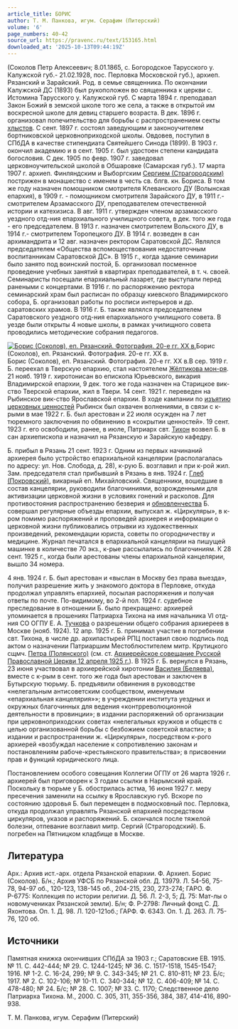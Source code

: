 ```yaml
---
article_title: БОРИС
author: Т. М. Панкова, игум. Серафим (Питерский)
volume: '6'
page_numbers: 40-42
source_url: https://pravenc.ru/text/153165.html
downloaded_at: '2025-10-13T09:44:19Z'
---
```


(Соколов Петр Алексеевич; 8.01.1865, с. Богородское Тарусского у. Калужской губ.- 21.02.1928, пос. Перловка Московской губ.), архиеп. Рязанский и Зарайский. Род. в семье священника. По окончании Калужской ДС (1893) был рукоположен во священника к церкви с. Истомина Тарусского у. Калужской губ. С марта 1894 г. преподавал Закон Божий в земской школе того же села, а также в открытой им воскресной школе для девиц старшего возраста. В дек. 1896 г. организовал попечительство для борьбы с распространением секты [хлыстов](https://pravenc.ru/text/хлыстов.html). С сент. 1897 г. состоял заведующим и законоучителем бортниковской церковноприходской школы. Овдовев, поступил в СПбДА в качестве стипендиата Святейшего Синода (1899). В 1903 г. окончил академию и в сент. 1905 г. был удостоен степени кандидата богословия. С дек. 1905 по февр. 1907 г. заведовал церковноучительской школой в Обшаровке (Самарская губ.). 17 марта 1907 г. архиеп. Финляндским и Выборгским [Сергием (Страгородским)](<https://pravenc.ru/text/Сергий (Страгородский).html>) пострижен в монашество с именем в честь св. блгв. кн. Бориса. В том же году назначен помощником смотрителя Клеванского ДУ (Волынская епархия), в 1909 г. - помощником смотрителя Зарайского ДУ, в 1911 г.- смотрителем Арзамасского ДУ, преподавателем отечественной истории и катехизиса. В авг. 1911 г. утвержден членом арзамасского уездного отд-ния епархиального училищного совета, в дек. того же года - его председателем. В 1913 г. назначен смотрителем Вольского ДУ, в 1914 г.- смотрителем Торопецкого ДУ. В 1914 г. возведен в сан архимандрита и 12 авг. назначен ректором Саратовской ДС. Являлся председателем «Общества вспомоществования недостаточным воспитанникам Саратовской ДС». В 1915 г., когда здание семинарии было занято под воинский постой, Б. организовал посменное проведение учебных занятий в квартирах преподавателей, в т. ч. своей. Семинаристы посещали епархиальный лазарет, где выступали перед ранеными с концертами. В 1916 г. по распоряжению ректора семинарский храм был расписан по образцу киевского Владимирского собора, Б. организовал работы по росписи интерьеров и др. саратовских храмов. В 1916 г. Б. также являлся председателем Саратовского уездного отд-ния епархиального училищного совета. В уезде были открыты 4 новые школы, в рамках училищного совета проводились методические собрания педагогов.

[![Борис (Соколов), еп. Рязанский. Фотография. 20-е гг. XX в.](https://pravenc.ru/data/383/461/1234/i200.jpg "Кликните для увеличения картинки")](https://pravenc.ru/data/383/461/1234/i400.jpg)Борис (Соколов), еп. Рязанский. Фотография. 20-е гг. XX в.  
Борис (Соколов), еп. Рязанский. Фотография. 20-е гг. XX в.В сер. 1919 г. Б. переехал в Тверскую епархию, стал настоятелем [Жёлтикова мон-ря](<https://pravenc.ru/text/Жёлтикова мон-ря.html>). 21 нояб. 1919 г. хиротонисан во епископа Юрьевского, викария Владимирской епархии, 9 дек. того же года назначен на Старицкое вик-ство Тверской епархии, жил в Твери. 14 сент. 1921 г. переведен на Рыбинское вик-ство Ярославской епархии. В ходе кампании по [изъятию церковных ценностей](<https://pravenc.ru/text/ИЗЪЯТИЕ ЦЕРКОВНЫХ ЦЕННОСТЕЙ.html>) Рыбинск был охвачен волнениями, в связи с к-рыми в мае 1922 г. Б. был арестован и 22 июля осужден на 7 лет тюремного заключения по обвинению в «сокрытии ценностей». 19 сент. 1923 г. его освободили, ранее, в июле, Патриарх свт. [Тихон](https://pravenc.ru/text/Тихон.html) возвел Б. в сан архиепископа и назначил на Рязанскую и Зарайскую кафедру.

Б. прибыл в Рязань 21 сент. 1923 г. Одним из первых начинаний архиерея было устройство епархиальной канцелярии (располагалась по адресу: ул. Нов. Слобода, д. 28), к-рую Б. возглавил и при к-рой жил. Зам. председателя стал прибывший в Рязань в янв. 1924 г. [Глеб (Покровский)](<https://pravenc.ru/text/Глеб (Покровский).html>), викарный еп. Михайловский. Священники, вошедшие в состав канцелярии, руководили благочиниями, возрожденными для активизации церковной жизни в условиях гонений и расколов. Для противостояния распространению безверия и [обновленчества](https://pravenc.ru/text/обновленчество.html) Б. совершал регулярные объезды епархии, выпускал ж. «Циркуляры», в к-ром помимо распоряжений и проповедей архиерея и информации о церковной жизни публиковались отрывки из художественных произведений, рекомендации юриста, советы по огородничеству и медицине. Журнал печатался в епархиальной канцелярии на пишущей машинке в количестве 70 экз., к-рые рассылались по благочиниям. К 28 сент. 1925 г., когда были арестованы члены епархиальной канцелярии, вышло 34 номера.

4 янв. 1924 г. Б. был арестован и «выслан в Москву без права выезда», получил разрешение жить у знакомого доктора в Перловке, откуда продолжал управлять епархией, посылая распоряжения и получая ответы по почте. По-видимому, во 2-й пол. 1924 г. судебное преследование в отношении Б. было прекращено: архиерей упоминается в прошениях Патриарха Тихона на имя начальника VI отд-ния СО ОГПУ Е. А. [Тучкова](https://pravenc.ru/text/Тучкова.html) о разрешении общего собрания архиереев в Москве (нояб. 1924). 12 апр. 1925 г. Б. принимал участие в погребении свт. Тихона, в числе др. архипастырей РПЦ поставил свою подпись под актом о назначении Патриаршим Местоблюстителем митр. Крутицкого сщмч. [Петра (Полянского)](<https://pravenc.ru/text/Петра (Полянского).html>) (см. ст. [Архиерейское совещание Русской Православной Церкви 12 апреля 1925 г.](<https://pravenc.ru/text/Архиерейское совещание Русской Православной Церкви 12 апреля 1925 г .html>)). В 1925 г. Б. вернулся в Рязань, 23 июня участвовал в архиерейской хиротонии [Василия (Беляева)](<https://pravenc.ru/text/Василия (Беляева).html>), вместе с к-рым в сент. того же года был арестован и заключен в Бутырскую тюрьму. Б. предъявили обвинения в руководстве «нелегальным антисоветским сообществом, именуемым «епархиальная канцелярия»»; в учреждении института уездных и окружных благочинных для ведения «контрреволюционной деятельности в провинции»; в издании распоряжений об организации при церковноприходских советах «нелегальных кружков и обществ с целью организованной борьбы с безбожием советской власти»; в издании и распространении ж. «Циркуляры», посредством к-рого архиерей «возбуждал население к сопротивлению законам и постановлениям рабоче-крестьянского правительства»; в присвоении прав и функций юридического лица.

Постановлением особого совещания Коллегии ОГПУ от 26 марта 1926 г. архиерей был приговорен к 3 годам ссылки в Нарымский край. Поскольку в тюрьме у Б. обострилась астма, 16 июня 1927 г. меру пресечения заменили на ссылку в Ярославскую губ. Вскоре по состоянию здоровья Б. был перемещен в подмосковный пос. Перловка, откуда продолжал управлять Рязанской епархией посредством циркуляров, указов и распоряжений. Б. скончался после тяжелой болезни, отпевание возглавил митр. Сергий (Страгородский). Б. погребен на Пятницком кладбище в Москве.

## Литература

Арх.: Архив ист.-арх. отдела Рязанской епархии. Ф. Архиеп. Борис (Соколов). Б/н.; Архив УФСБ по Рязанской обл. Д. 13979. Л. 54-56, 75-78, 94-97 об., 120-123, 138-145 об., 204-215, 230, 273-274; ГАРО. Ф. Р-6775: Коллекция по истории религии. Д. 56. Л. 2-3, 5; Д. 75: Мат-лы о новомучениках Рязанской земли). Б/н; Ф. Р-2798: Личный фонд С. Д. Яхонтова. Оп. 1. Д. 98. Л. 120-121об.; ГАРФ. Ф. 6343. Оп. 1. Д. 263. Л. 75-76, 120 об.

## Источники

Памятная книжка окончивших СПбДА за 1903 г.; Саратовские ЕВ. 1915. № 11. С. 442-444; № 29. С. 1244-1245; № 36. С. 1517-1518, 1545-1547; 1916. № 1-2. С. 16-24, 299; № 9. С. 343-345; № 21. С. 810-811; № 23. Б/с; 1917. № 2. С. 102-106; № 10-11. С. 340-344; № 12. С. 406-409; № 14. С. 478-480; № 24. Б/с; № 28. С. 1007; № 33. С. 1170; Следственное дело Патриарха Тихона. М., 2000. С. 305, 311, 355-356, 384, 387, 414-416, 890-938.

Т. М. Панкова, игум. Серафим (Питерский)
